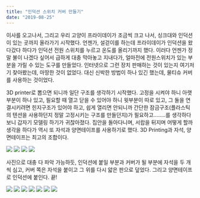 ```yaml
---
title: "인덕션 스위치 커버 만들기"
date: "2019-08-25"
---
```


이사를 오고나서, 그리고 우리 고양이 프라이데이가 조금씩 크고 나서, 싱크대와 인덕션이 있는 곳까지 올라가기 시작했다. 언젠가, 설걷이를 하는데 프라이데이가 인덕션을 왔다갔다 하다가 인덕션 전원 스위치를 누르고 온도를 올리기까지 했다. 이러다 언젠가 정말 불이 나겠다 싶어서 급하게 대충 막아놓고 지내다가, 얼마전에 전원스위치가 있는 부분을 가릴 수 있는 도구를 만들었다. 인터넷으로 그런 장치 판매하는 것이 있는지 여기저기 찾아봤는데, 마땅한 것이 없었다. 대신 신박한 방법이 하나 있긴 했는데, 물티슈 커버를 사용하는 것이었다.

3D printer로 뽑으면 되니까 일단 구조를 생각하기 시작했다. 고정을 시켜야 하니 아랫부분이 하나 있고, 필요할 때 열고 닫을 수 있어야 하니 윗부분이 따로 있고, 그 둘을 연결시키려면 힌지구조가 있어야 하고, 쉽게 열리면 안되니까 간단한 잠금구조(플라스틱의 텐션을 사용하던지 정말 고정시키는 구조를 만들던지)가 필요하고........를 생각하다보니 갑자기 모델링 하기가 귀찮아졌다. 집안을 돌아다니며, 서랍을 뒤지며 어떻게 할까 생각을 하다가 역시 또 자석과 양면테이프를 사용하기로 했다. 3D Printing과 자석, 양면테이프는 최고의 조합이다.

![](/photo/make/2019-08-25-Highlight-Cover-1.jpeg)
![](/photo/make/2019-08-25-Highlight-Cover-2.jpeg)
![](/photo/make/2019-08-25-Highlight-Cover-3.jpeg)
![](/photo/make/2019-08-25-Highlight-Cover-4.jpeg)

사진으로 대충 다 파악 가능하듯, 인덕션에 붙일 부분과 커버가 될 부분에 자석을 두 개씩 심고, 커버 쪽은 자석을 붙이고 그 위를 다시 얇은 판으로 덮었다. 그리고 양면테이프로 인덕션에 붙인다. 끝!

![](/photo/make/2019-08-25-Highlight-Cover-5.jpeg)
![](/photo/make/2019-08-25-Highlight-Cover-6.jpeg)
![](/photo/make/2019-08-25-Highlight-Cover-7.jpeg)
![](/photo/make/2019-08-25-Highlight-Cover-8.jpeg)
![](/photo/make/2019-08-25-Highlight-Cover-9.jpeg)
![](/photo/make/2019-08-25-Highlight-Cover-10.jpeg)
![](/photo/make/2019-08-25-Highlight-Cover-11.jpeg)